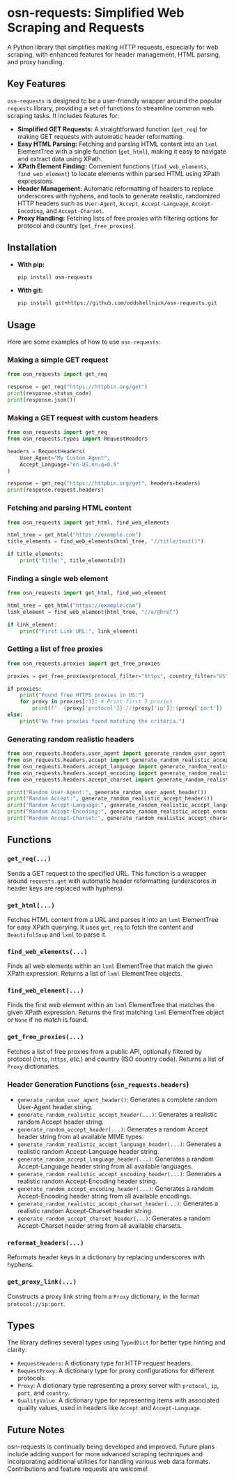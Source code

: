 # osn-requests: Simplified Web Scraping and Requests

A Python library that simplifies making HTTP requests, especially for web scraping, with enhanced features for header management, HTML parsing, and proxy handling.


## Key Features

`osn-requests` is designed to be a user-friendly wrapper around the popular `requests` library, providing a set of functions to streamline common web scraping tasks. It includes features for:

*   **Simplified GET Requests:**  A straightforward function (`get_req`) for making GET requests with automatic header reformatting.
*   **Easy HTML Parsing:**  Fetching and parsing HTML content into an `lxml` ElementTree with a single function (`get_html`), making it easy to navigate and extract data using XPath.
*   **XPath Element Finding:** Convenient functions (`find_web_elements`, `find_web_element`) to locate elements within parsed HTML using XPath expressions.
*   **Header Management:** Automatic reformatting of headers to replace underscores with hyphens, and tools to generate realistic, randomized HTTP headers such as `User-Agent`, `Accept`, `Accept-Language`, `Accept-Encoding`, and `Accept-Charset`.
*   **Proxy Handling:**  Fetching lists of free proxies with filtering options for protocol and country (`get_free_proxies`).


## Installation

* **With pip:**
    ```bash
    pip install osn-requests
    ```

* **With git:**
    ```bash
    pip install git+https://github.com/oddshellnick/osn-requests.git
    ```


## Usage

Here are some examples of how to use `osn-requests`:

### Making a simple GET request

```python
from osn_requests import get_req

response = get_req("https://httpbin.org/get")
print(response.status_code)
print(response.json())
```

### Making a GET request with custom headers

```python
from osn_requests import get_req
from osn_requests.types import RequestHeaders

headers = RequestHeaders(
    User_Agent="My Custom Agent",
    Accept_Language="en-US,en;q=0.9"
)

response = get_req("https://httpbin.org/get", headers=headers)
print(response.request.headers)
```

### Fetching and parsing HTML content

```python
from osn_requests import get_html, find_web_elements

html_tree = get_html("https://example.com")
title_elements = find_web_elements(html_tree, "//title/text()")

if title_elements:
    print("Title:", title_elements[0])
```

### Finding a single web element

```python
from osn_requests import get_html, find_web_element

html_tree = get_html("https://example.com")
link_element = find_web_element(html_tree, "//a/@href")

if link_element:
    print("First Link URL:", link_element)
```

### Getting a list of free proxies

```python
from osn_requests.proxies import get_free_proxies

proxies = get_free_proxies(protocol_filter="https", country_filter="US")

if proxies:
    print("Found free HTTPS proxies in US:")
    for proxy in proxies[:3]: # Print first 3 proxies
        print(f"  {proxy['protocol']}://{proxy['ip']}:{proxy['port']} ({proxy['country']})")
else:
    print("No free proxies found matching the criteria.")
```

### Generating random realistic headers

```python
from osn_requests.headers.user_agent import generate_random_user_agent_header
from osn_requests.headers.accept import generate_random_realistic_accept_header
from osn_requests.headers.accept_language import generate_random_realistic_accept_language_header
from osn_requests.headers.accept_encoding import generate_random_realistic_accept_encoding_header
from osn_requests.headers.accept_charset import generate_random_realistic_accept_charset_header

print("Random User-Agent:", generate_random_user_agent_header())
print("Random Accept:", generate_random_realistic_accept_header())
print("Random Accept-Language:", generate_random_realistic_accept_language_header())
print("Random Accept-Encoding:", generate_random_realistic_accept_encoding_header())
print("Random Accept-Charset:", generate_random_realistic_accept_charset_header())
```


## Functions

### `get_req(...)`

Sends a GET request to the specified URL. This function is a wrapper around `requests.get` with automatic header reformatting (underscores in header keys are replaced with hyphens).

### `get_html(...)`

Fetches HTML content from a URL and parses it into an `lxml` ElementTree for easy XPath querying. It uses `get_req` to fetch the content and `BeautifulSoup` and `lxml` to parse it.

### `find_web_elements(...)`

Finds all web elements within an `lxml` ElementTree that match the given XPath expression. Returns a list of `lxml` ElementTree objects.

### `find_web_element(...)`

Finds the first web element within an `lxml` ElementTree that matches the given XPath expression. Returns the first matching `lxml` ElementTree object or `None` if no match is found.

### `get_free_proxies(...)`

Fetches a list of free proxies from a public API, optionally filtered by protocol (`http`, `https`, etc.) and country (ISO country code). Returns a list of `Proxy` dictionaries.

### Header Generation Functions (`osn_requests.headers`)

*   `generate_random_user_agent_header()`: Generates a complete random User-Agent header string.
*   `generate_random_realistic_accept_header(...)`: Generates a realistic random Accept header string.
*   `generate_random_accept_header(...)`: Generates a random Accept header string from all available MIME types.
*   `generate_random_realistic_accept_language_header(...)`: Generates a realistic random Accept-Language header string.
*   `generate_random_accept_language_header(...)`: Generates a random Accept-Language header string from all available languages.
*   `generate_random_realistic_accept_encoding_header(...)`: Generates a realistic random Accept-Encoding header string.
*   `generate_random_accept_encoding_header(...)`: Generates a random Accept-Encoding header string from all available encodings.
*   `generate_random_realistic_accept_charset_header(...)`: Generates a realistic random Accept-Charset header string.
*   `generate_random_accept_charset_header(...)`: Generates a random Accept-Charset header string from all available charsets.

### `reformat_headers(...)`

Reformats header keys in a dictionary by replacing underscores with hyphens.

### `get_proxy_link(...)`

Constructs a proxy link string from a `Proxy` dictionary, in the format `protocol://ip:port`.


## Types

The library defines several types using `TypedDict` for better type hinting and clarity:

*   `RequestHeaders`:  A dictionary type for HTTP request headers.
*   `RequestProxy`: A dictionary type for proxy configurations for different protocols.
*   `Proxy`: A dictionary type representing a proxy server with `protocol`, `ip`, `port`, and `country`.
*   `QualityValue`: A dictionary type for representing items with associated quality values, used in headers like `Accept` and `Accept-Language`.


## Future Notes

osn-requests is continually being developed and improved. Future plans include adding support for more advanced scraping techniques and incorporating additional utilities for handling various web data formats. Contributions and feature requests are welcome!
